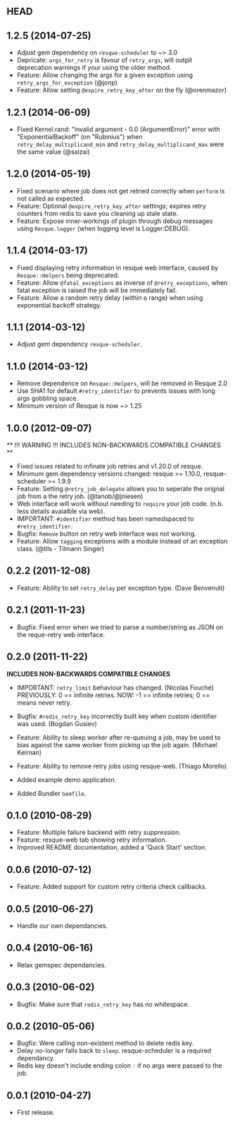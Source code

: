 ## HEAD

## 1.2.5 (2014-07-25)

* Adjust gem dependency on `resque-scheduler` to ~> 3.0
* Depricate: `args_for_retry` is favour of `retry_args`, will outpit deprecation warnings if your using the older method.
* Feature: Allow changing the args for a given exception using `retry_args_for_exception` (@jonp)
* Feature: Allow setting `@expire_retry_key_after` on the fly (@orenmazor)

## 1.2.1 (2014-06-09)

* Fixed Kernel.rand: "invalid argument - 0.0 (ArgumentError)" error with "ExponentialBackoff" (on "Rubinius") when `retry_delay_multiplicand_min` and `retry_delay_multiplicand_max` were the same value (@saizai)

## 1.2.0 (2014-05-19)

* Fixed scenario where job does not get retried correctly when `perform` is not called as expected.
* Feature: Optional `@expire_retry_key_after` settings; expires retry counters from redis to save you cleaning up stale state.
* Feature: Expose inner-workings of plugin through debug messages using `Resque.logger` (when logging level is Logger:DEBUG).

## 1.1.4 (2014-03-17)

* Fixed displaying retry information in resque web interface, caused by `Resque::Helpers` being deprecated.
* Feature: Allow `@fatal_exceptions` as inverse of `@retry_exceptions`, when fatal exception is raised the job will be immediately fail.
* Feature: Allow a random retry delay (within a range) when using exponential backoff strategy.

## 1.1.1 (2014-03-12)

* Adjust gem dependency `resque-scheduler`.

## 1.1.0 (2014-03-12)

* Remove dependence on `Resque::Helpers`, will be removed in Resque 2.0
* Use SHA1 for default `#retry_identifier` to prevents issues with long args gobbling space.
* Minimum version of Resque is now ~> 1.25

## 1.0.0 (2012-09-07)

** !!! WARNING !!! INCLUDES NON-BACKWARDS COMPATIBLE CHANGES **

* Fixed issues related to infinate job retries and v1.20.0 of resque.
* Minimum gem dependency versions changed: resque >= 1.10.0, resque-scheduler >= 1.9.9
* Feature: Setting `@retry_job_delegate` allows you to seperate the orignal job from a the retry job. (@tanob/@jniesen)
* Web interface will work without needing to `require` your job code. (n.b. less details avaialble via web).
* IMPORTANT: `#identifier` method has been namedspaced to `#retry_identifier`.
* Bugfix: `Remove` button on retry web interface was not working.
* Feature: Allow `tagging` exceptions with a module instead of an exception class. (@tils - Tilmann Singer)

## 0.2.2 (2011-12-08)

* Feature: Ability to set `retry_delay` per exception type. (Dave Benvenuti)

## 0.2.1 (2011-11-23)

* Bugfix: Fixed error when we tried to parse a number/string as JSON on the reque-retry web interface.

## 0.2.0 (2011-11-22)

**INCLUDES NON-BACKWARDS COMPATIBLE CHANGES**

* IMPORTANT: `retry_limit` behaviour has changed. (Nicolas Fouché)
    PREVIOUSLY: 0 == infinite retries.
           NOW: -1 == infinite retries; 0 == means never retry.

* Bugfix: `#redis_retry_key` incorrectly built key when custom identifier was used. (Bogdan Gusiev)
* Feature: Ability to sleep worker after re-queuing a job, may be used to bias
           against the same worker from picking up the job again. (Michael Keirnan)
* Feature: Ability to remove retry jobs using resque-web. (Thiago Morello)
* Added example demo application.
* Added Bundler `Gemfile`.

## 0.1.0 (2010-08-29)

* Feature: Multiple failure backend with retry suppression.
* Feature: resque-web tab showing retry information.
* Improved README documentation, added a 'Quick Start' section.

## 0.0.6 (2010-07-12)

* Feature: Added support for custom retry criteria check callbacks.

## 0.0.5 (2010-06-27)

* Handle our own dependancies.

## 0.0.4 (2010-06-16)

* Relax gemspec dependancies.

## 0.0.3 (2010-06-02)

* Bugfix: Make sure that `redis_retry_key` has no whitespace.

## 0.0.2 (2010-05-06)

* Bugfix: Were calling non-existent method to delete redis key.
* Delay no-longer falls back to `sleep`. resque-scheduler is a required dependancy.
* Redis key doesn't include ending colon `:` if no args were passed to the job.

## 0.0.1 (2010-04-27)

* First release.
